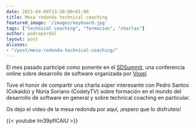 ```yaml
---
date: 2021-04-08T13:30:00+01:00
title: Mesa redonda technical coaching
featured_image: '/images/keyboard.jpg'
tags: ["technical coaching", "formacion", "charlas"]
author: pedropardal
layout: post
aliases:
- "/post/mesa-redonda-technical-coaching/"
---
```


El mes pasado participé como ponente en el [SDSummit](https://sdsummit.es/), una conferencia online sobre desarrollo de software organizada por [Voxel](https://www.voxelgroup.net/es/index.html).

Tuve el honor de compartir una charla súper interesante con Pedro Santos (Cokaido) y Núria Soriano (CodelyTV) sobre formación en el mundo del desarrollo de software en general y sobre technical coaching en particular.

Os dejo el vídeo de la mesa redonda por aquí, ¡espero que lo disfruteis!

{{< youtube Im39pfICAIU >}}
